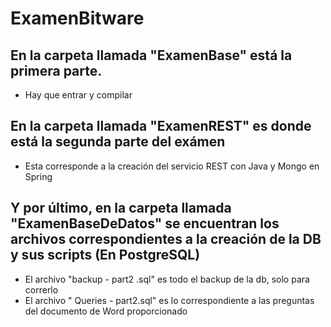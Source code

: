 # ExamenBitware

## En la carpeta llamada "ExamenBase" está la primera parte.
- Hay que entrar y compilar

## En la carpeta llamada "ExamenREST" es donde está la segunda parte del exámen
- Esta corresponde a la creación del servicio REST con Java y Mongo en Spring

## Y por último, en la carpeta llamada "ExamenBaseDeDatos" se encuentran los archivos correspondientes a la creación de la DB y sus scripts (En PostgreSQL)
- El archivo "backup - part2 .sql" es todo el backup de la db, solo para correrlo
- El archivo " Queries - part2.sql" es lo correspondiente a las preguntas del documento de Word proporcionado 
